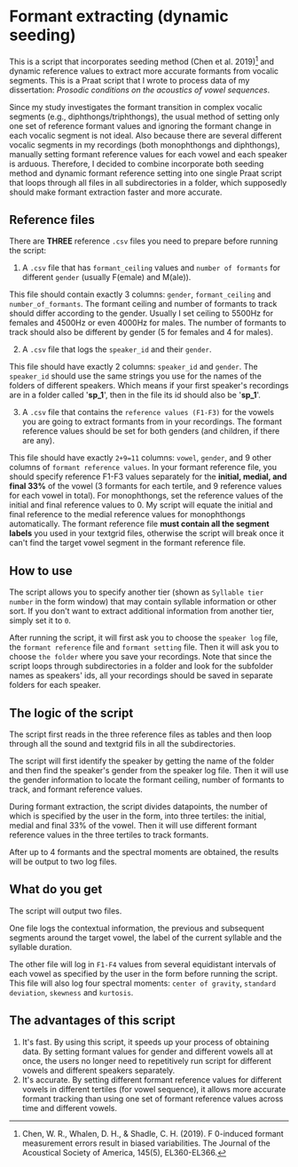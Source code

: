 # Formant extracting (dynamic seeding)

  This is a script that incorporates seeding method (Chen et al. 2019)[^1] and dynamic reference values to extract more accurate formants from vocalic segments. This is a Praat script that I wrote to process data of my dissertation: *Prosodic conditions on the acoustics of vowel sequences*.

  Since my study investigates the formant transition in complex vocalic segments (e.g., diphthongs/triphthongs), the usual method of setting only one set of reference formant values and ignoring the formant change in each vocalic segment is not ideal. Also because there are several different vocalic segments in my recordings (both monophthongs and diphthongs), manually setting formant reference values for each vowel and each speaker is arduous. Therefore, I decided to combine incorporate both seeding method and dynamic formant reference setting into one single Praat script that loops through all files in all subdirectories in a folder, which supposedly should make formant extraction faster and more accurate.

## Reference files

  There are **THREE** reference `.csv` files you need to prepare before running the script:

  1. A `.csv` file that has `formant_ceiling` values and `number of formants` for different `gender` (usually F(emale) and M(ale)).

  This file should contain exactly 3 columns: `gender`, `formant_ceiling` and `number_of_formants`. The formant ceiling and number of formants to track should differ according to the gender. Usually I set ceiling to 5500Hz for females and 4500Hz or even 4000Hz for males. The number of formants to track should also be different by gender (5 for females and 4 for males).

  2. A `.csv` file that logs the `speaker_id` and their `gender`.

  This file should have exactly 2 columns: `speaker_id` and `gender`. The `speaker_id` should use the same strings you use for the names of the folders of different speakers. Which means if your first speaker's recordings are in a folder called '**sp_1**', then in the file its id should also be '**sp_1**'.

  3. A `.csv` file that contains the `reference values (F1-F3)` for the vowels you are going to extract formants from in your recordings. The formant reference values should be set for both genders (and children, if there are any).

  This file should have exactly `2+9=11` columns: `vowel`, `gender`, and 9 other columns of `formant reference values`. In your formant reference file, you should specify reference F1-F3 values separately for the **initial, medial, and final 33%** of the vowel (3 formants for each tertile, and 9 reference values for each vowel in total). For monophthongs, set the reference values of the initial and final reference values to 0. My script will equate the initial and final reference  to the medial reference values for monophthongs automatically. The formant reference file **must contain all the segment labels** you used in your textgrid files, otherwise the script will break once it can't find the target vowel segment in the formant reference file.

## How to use

The script allows you to specify another tier (shown as `Syllable tier number` in the form window) that may contain syllable information or other sort. If you don't want to extract additional information from another tier, simply set it to `0`.

After running the script, it will first ask you to choose the `speaker log` file, the `formant reference` file and `formant setting` file. Then it will ask you to choose `the folder` where you save your recordings. Note that since the script loops through subdirectories in a folder and look for the subfolder names as speakers' ids, all your recordings should be saved in separate folders for each speaker.

## The logic of the script

The script first reads in the three reference files as tables and then loop through all the sound and textgrid fils in all the subdirectories.

The script will first identify the speaker by getting the name of the folder and then find the speaker's gender from the speaker log file. Then it will use the gender information to locate the formant ceiling, number of formants to track, and formant reference values.

During formant extraction, the script divides datapoints, the number of which is specified by the user in the form, into three tertiles: the initial, medial and final 33% of the vowel. Then it will use different formant reference values in the three tertiles to track formants.

After up to 4 formants and the spectral moments are obtained, the results will be output to two log files.

## What do you get

The script will output two files.

One file logs the contextual information, the previous and subsequent segments around the target vowel, the label of the current syllable and the syllable duration.

The other file will log in `F1-F4` values from several equidistant intervals of each vowel as specified by the user in the form before running the script. This file will also log four spectral moments: `center of gravity`, `standard deviation`, `skewness` and `kurtosis`.

## The advantages of this script

1. It's fast. By using this script, it speeds up your process of obtaining data. By setting formant values for gender and different vowels all at once, the users no longer need to repetitively run script for different vowels and different speakers separately.
2. It's accurate. By setting different formant reference values for different vowels in different tertiles (for vowel sequence), it allows more accurate formant tracking than using one set of formant reference values across time and different vowels.


[^1]: Chen, W. R., Whalen, D. H., & Shadle, C. H. (2019). F 0-induced formant measurement errors result in biased variabilities. The Journal of the Acoustical Society of America, 145(5), EL360-EL366.
